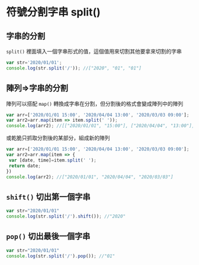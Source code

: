 # 符號分割字串 split()

## 字串的分割

`split()` 裡面填入一個字串形式的值，這個值用來切割其他要拿來切割的字串

```javascript
var str='2020/01/01';
console.log(str.split('/')); //["2020", "01", "01"]
```

## 陣列=>字串的分割

陣列可以搭配 `map()` 轉換成字串在分割，但分割後的格式會變成陣列中的陣列

```javascript
var arr=['2020/01/01 15:00', '2020/04/04 13:00', '2020/03/03 09:00'];
var arr2=arr.map(item => item.split(' '));
console.log(arr2); //[["2020/01/01", "15:00"], ["2020/04/04", "13:00"], ["2020/03/03", "09:00"]]
```

或乾脆只抓取分割後的某部分，組成新的陣列

```javascript
var arr=['2020/01/01 15:00', '2020/04/04 13:00', '2020/03/03 09:00'];
var arr2=arr.map(item => {
 var [date, time]=item.split(' ');
 return date;
})
console.log(arr2); //["2020/01/01", "2020/04/04", "2020/03/03"]
```

## `shift()` 切出第一個字串

```javascript
var str="2020/01/01"
console.log(str.split('/').shift()); //"2020"
```

## `pop()` 切出最後一個字串

```javascript
var str="2020/01/01"
console.log(str.split('/').pop()); //"01"
```